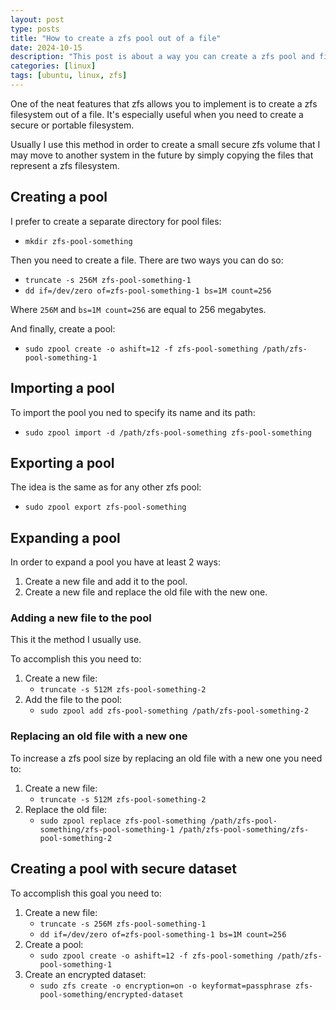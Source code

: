 ```yaml
---
layout: post
type: posts
title: "How to create a zfs pool out of a file"
date: 2024-10-15
description: "This post is about a way you can create a zfs pool and filesystem out of a single file or series of files"
categories: [linux]
tags: [ubuntu, linux, zfs]
---
```


One of the neat features that zfs allows you to implement is to create a zfs filesystem out of a file.
It's especially useful when you need to create a secure or portable filesystem.

Usually I use this method in order to create a small secure zfs volume that I may move to another system in the future by simply copying the files that represent a zfs filesystem.

## Creating a pool
I prefer to create a separate directory for pool files:
* `mkdir zfs-pool-something`

Then you need to create a file.
There are two ways you can do so:
* `truncate -s 256M zfs-pool-something-1`
* `dd if=/dev/zero of=zfs-pool-something-1 bs=1M count=256`

Where `256M` and `bs=1M count=256` are equal to 256 megabytes.

And finally, create a pool:
* `sudo zpool create -o ashift=12 -f zfs-pool-something /path/zfs-pool-something-1`

## Importing a pool
To import the pool you ned to specify its name and its path:
* `sudo zpool import -d /path/zfs-pool-something zfs-pool-something`

## Exporting a pool
The idea is the same as for any other zfs pool:
* `sudo zpool export zfs-pool-something`

## Expanding a pool
In order to expand a pool you have at least 2 ways:
1. Create a new file and add it to the pool.
2. Create a new file and replace the old file with the new one.

### Adding a new file to the pool
This it the method I usually use.

To accomplish this you need to:
1. Create a new file:
    * `truncate -s 512M zfs-pool-something-2`
2. Add the file to the pool:
    * `sudo zpool add zfs-pool-something /path/zfs-pool-something-2`

### Replacing an old file with a new one
To increase a zfs pool size by replacing an old file with a new one you need to:
1. Create a new file:
    * `truncate -s 512M zfs-pool-something-2`
2. Replace the old file:
    * `sudo zpool replace zfs-pool-something /path/zfs-pool-something/zfs-pool-something-1 /path/zfs-pool-something/zfs-pool-something-2`

## Creating a pool with secure dataset
To accomplish this goal you need to:
1. Create a new file:
    * `truncate -s 256M zfs-pool-something-1`
    * `dd if=/dev/zero of=zfs-pool-something-1 bs=1M count=256`
2. Create a pool:
    * `sudo zpool create -o ashift=12 -f zfs-pool-something /path/zfs-pool-something-1`
3. Create an encrypted dataset:
    * `sudo zfs create -o encryption=on -o keyformat=passphrase zfs-pool-something/encrypted-dataset`
